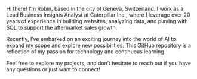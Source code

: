 Hi there! I’m Robin, based in the city of Geneva, Switzerland. I work as a Lead Business Insights Analyst at Caterpillar Inc., where I leverage over 20 years of experience in building websites, analyzing data, and playing with SQL to support the aftermarket sales growth.

Recently, I’ve embarked on an exciting journey into the world of AI to expand my scope and explore new possibilities. This GitHub repository is a reflection of my passion for technology and continuous learning.

Feel free to explore my projects, and don’t hesitate to reach out if you have any questions or just want to connect!

